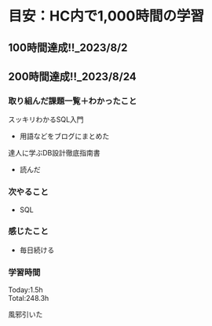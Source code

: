 # 目安：HC内で1,000時間の学習
## 100時間達成!!_2023/8/2<br>
## 200時間達成!!_2023/8/24<br>

### 取り組んだ課題一覧＋わかったこと

スッキリわかるSQL入門
- 用語などをブログにまとめた

達人に学ぶDB設計徹底指南書
- 読んだ

### 次やること
- SQL
### 感じたこと
- 毎日続ける
### 学習時間
Today:1.5h<br>
Total:248.3h

風邪引いた


